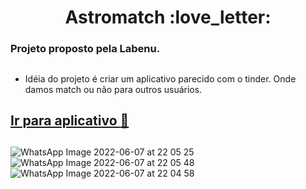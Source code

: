 <h1 align="center"> Astromatch :love_letter: </h1>

### Projeto proposto pela Labenu.

##

- Idéia do projeto é criar um aplicativo parecido com o tinder. Onde damos match ou não para outros usuários.

## <a href="https://gifted-adjustment.surge.sh/"> Ir para aplicativo :rocket: </a>

## 


![WhatsApp Image 2022-06-07 at 22 05 25](https://user-images.githubusercontent.com/97248742/182471482-2bb7f183-2b23-4556-aa67-e31e8ea59949.jpeg)</br>
![WhatsApp Image 2022-06-07 at 22 05 48](https://user-images.githubusercontent.com/97248742/182471484-2ec0a34e-6ba4-48d1-b06a-71221a9b9c3a.jpeg)</br>
![WhatsApp Image 2022-06-07 at 22 04 58](https://user-images.githubusercontent.com/97248742/182471479-cf31a30c-e222-4380-9215-d20a297645c7.jpeg)</br>
